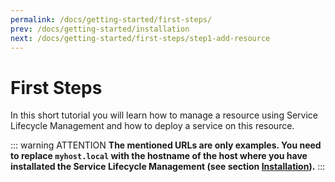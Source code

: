 ```yaml
---
permalink: /docs/getting-started/first-steps/
prev: /docs/getting-started/installation
next: /docs/getting-started/first-steps/step1-add-resource
---
```


# First Steps

In this short tutorial you will learn how to manage a resource using Service Lifecycle Management and how to deploy a service on this resource.

::: warning ATTENTION
**The mentioned URLs are only examples. You need to replace `myhost.local` with the hostname of the host where you have installated the Service Lifecycle Management (see section [Installation](/docs/getting-started/installation/#start)).**
:::